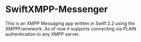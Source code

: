 # SwiftXMPP-Messenger

This is an XMPP Messaging app written in Swift 2.2 using the XMPPFramework. As of now it supports connecting via PLAIN authentication to any XMPP server.
